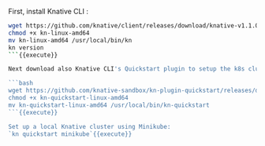 First, install Knative CLI :

```bash
wget https://github.com/knative/client/releases/download/knative-v1.1.0/kn-linux-amd64
chmod +x kn-linux-amd64
mv kn-linux-amd64 /usr/local/bin/kn
kn version
```{{execute}}

Next download also Knative CLI's Quickstart plugin to setup the k8s cluster easily :

```bash
wget https://github.com/knative-sandbox/kn-plugin-quickstart/releases/download/knative-v1.1.0/kn-quickstart-linux-amd64
chmod +x kn-quickstart-linux-amd64
mv kn-quickstart-linux-amd64 /usr/local/bin/kn-quickstart
```{{execute}}

Set up a local Knative cluster using Minikube:
`kn quickstart minikube`{{execute}}

